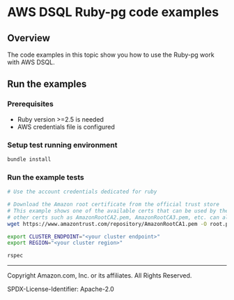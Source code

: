 # AWS DSQL Ruby-pg code examples

## Overview

The code examples in this topic show you how to use the Ruby-pg work with AWS DSQL. 

## Run the examples

### Prerequisites

* Ruby version >=2.5 is needed
* AWS credentials file is configured

### Setup test running environment 

```sh
bundle install
```

### Run the example tests

```sh
# Use the account credentials dedicated for ruby

# Download the Amazon root certificate from the official trust store
# This example shows one of the available certs that can be used by the client;
# other certs such as AmazonRootCA2.pem, AmazonRootCA3.pem, etc. can also be used.
wget https://www.amazontrust.com/repository/AmazonRootCA1.pem -O root.pem

export CLUSTER_ENDPOINT="<your cluster endpoint>"
export REGION="<your cluster region>"

rspec
```

---

Copyright Amazon.com, Inc. or its affiliates. All Rights Reserved. 

SPDX-License-Identifier: Apache-2.0
